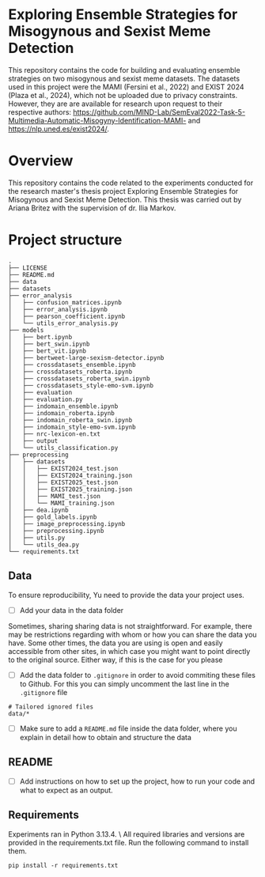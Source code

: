 # Exploring Ensemble Strategies for Misogynous and Sexist Meme Detection
This repository contains the code for building and evaluating ensemble strategies on two misogynous and sexist meme datasets. The datasets used in this project were the MAMI (Fersini et al., 2022) and EXIST 2024 (Plaza et al., 2024), which not be uploaded due to privacy constraints. However, they are are available for research upon request to their respective authors: https://github.com/MIND-Lab/SemEval2022-Task-5-Multimedia-Automatic-Misogyny-Identification-MAMI- and https://nlp.uned.es/exist2024/.

# Overview
This repository contains the code related to the experiments conducted for the research master's thesis project Exploring Ensemble Strategies for Misogynous and Sexist Meme Detection. This thesis was carried out by Ariana Britez with the supervision of dr. Ilia Markov.

# Project structure

```
.
├── LICENSE
├── README.md
├── data
├── datasets
├── error_analysis
│   ├── confusion_matrices.ipynb
│   ├── error_analysis.ipynb
│   ├── pearson_coefficient.ipynb
│   └── utils_error_analysis.py
├── models
│   ├── bert.ipynb
│   ├── bert_swin.ipynb
│   ├── bert_vit.ipynb
│   ├── bertweet-large-sexism-detector.ipynb
│   ├── crossdatasets_ensemble.ipynb
│   ├── crossdatasets_roberta.ipynb
│   ├── crossdatasets_roberta_swin.ipynb
│   ├── crossdatasets_style-emo-svm.ipynb
│   ├── evaluation
│   ├── evaluation.py
│   ├── indomain_ensemble.ipynb
│   ├── indomain_roberta.ipynb
│   ├── indomain_roberta_swin.ipynb
│   ├── indomain_style-emo-svm.ipynb
│   ├── nrc-lexicon-en.txt
│   ├── output
│   └── utils_classification.py
├── preprocessing
│   ├── datasets
│   │   ├── EXIST2024_test.json
│   │   ├── EXIST2024_training.json
│   │   ├── EXIST2025_test.json
│   │   ├── EXIST2025_training.json
│   │   ├── MAMI_test.json
│   │   └── MAMI_training.json
│   ├── dea.ipynb
│   ├── gold_labels.ipynb
│   ├── image_preprocessing.ipynb
│   ├── preprocessing.ipynb
│   ├── utils.py
│   └── utils_dea.py
└── requirements.txt
```

## Data 
To ensure reproducibility, Yu need to provide the data your project uses.
- [ ] Add your data in the data folder

Sometimes, sharing sharing data is not straightforward. For example, there may be restrictions regarding with whom or how you can share the data you have. Some other times, the data you are using is open and easily accessible from other sites, in which case you might want to point directly to the original source. Either way, if this is the case for you please 
- [ ] Add the data folder to ``.gitignore`` in order to avoid commiting these files to Github. For this you can simply uncomment the last line in the ``.gitignore`` file  
```
# Tailored ignored files
data/*
```
- [ ] Make sure to add a ``README.md`` file inside the data folder, where you explain in detail how to obtain and structure the data

## README
- [ ] Add instructions on how to set up the project, how to run your code and what to expect as an output.

## Requirements

Experiments ran in Python 3.13.4. \\
All required libraries and versions are provided in the requirements.txt file. Run the following command to install them.

`pip install -r requirements.txt`







